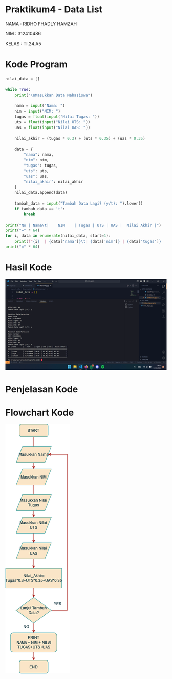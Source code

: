 # Praktikum4 - Data List

NAMA : RIDHO FHADLY HAMZAH

NIM : 312410486

KELAS : TI.24.A5

# Kode Program
```python
nilai_data = []

while True:
    print("\nMasukkan Data Mahasiswa")

    nama = input("Nama: ")
    nim = input("NIM: ")
    tugas = float(input("Nilai Tugas: "))
    uts = float(input("Nilai UTS: "))
    uas = float(input("Nilai UAS: "))

    nilai_akhir = (tugas * 0.3) + (uts * 0.35) + (uas * 0.35)

    data = {
        "nama": nama,
        "nim": nim,
        "tugas": tugas,
        "uts": uts,
        "uas": uas,
        "nilai_akhir": nilai_akhir
    }
    nilai_data.append(data)

    tambah_data = input("Tambah Data Lagi? (y/t): ").lower()
    if tambah_data == 't':
        break

print("No | Nama\t|    NIM    | Tugas | UTS | UAS |  Nilai Akhir |")
print("=" * 64)
for i, data in enumerate(nilai_data, start=1):
    print(f"{i}  | {data['nama']}\t| {data['nim']} | {data['tugas']}  | {data['uts']}| {data['uas']}| {data['nilai_akhir']:.2f}        |")
print("=" * 64)
```
# Hasil Kode 
![foto](https://github.com/Nakii-ru/foto/blob/main/Screenshot%202024-11-14%20080357.png?raw=true)
# Penjelasan Kode

# Flowchart Kode
![foto](https://github.com/Nakii-ru/foto/blob/main/Untitled%20Diagram.drawio(8).png?raw=true)
